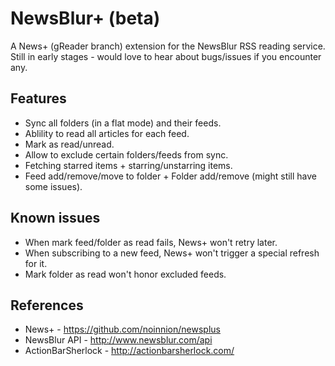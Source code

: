 NewsBlur+ (beta)
================

A News+ (gReader branch) extension for the NewsBlur RSS reading service.
Still in early stages - would love to hear about bugs/issues if you encounter any.

Features
-------------------------------
* Sync all folders (in a flat mode) and their feeds.
* Ablility to read all articles for each feed.
* Mark as read/unread.
* Allow to exclude certain folders/feeds from sync.
* Fetching starred items + starring/unstarring items.
* Feed add/remove/move to folder + Folder add/remove (might still have some issues).

Known issues
-------------------------------
* When mark feed/folder as read fails, News+ won't retry later.
* When subscribing to a new feed, News+ won't trigger a special refresh for it.
* Mark folder as read won't honor excluded feeds.
    
References
-------------------------------
* News+ - https://github.com/noinnion/newsplus
* NewsBlur API - http://www.newsblur.com/api
* ActionBarSherlock - http://actionbarsherlock.com/
